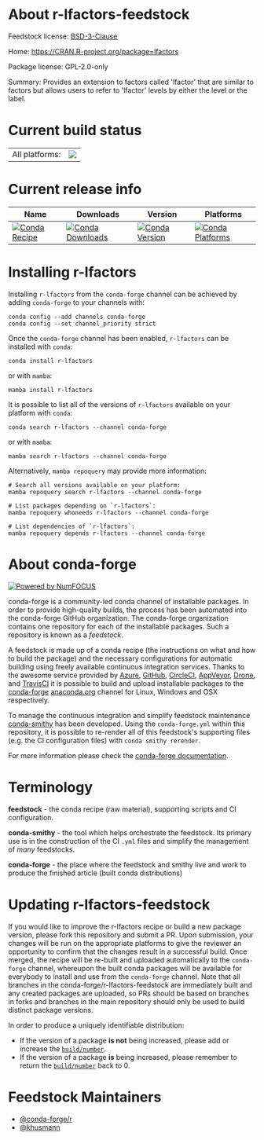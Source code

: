 About r-lfactors-feedstock
==========================

Feedstock license: [BSD-3-Clause](https://github.com/conda-forge/r-lfactors-feedstock/blob/main/LICENSE.txt)

Home: https://CRAN.R-project.org/package=lfactors

Package license: GPL-2.0-only

Summary: Provides an extension to factors called 'lfactor' that are similar to factors but allows users to refer to 'lfactor' levels by either the level or the label.

Current build status
====================


<table><tr><td>All platforms:</td>
    <td>
      <a href="https://dev.azure.com/conda-forge/feedstock-builds/_build/latest?definitionId=11047&branchName=main">
        <img src="https://dev.azure.com/conda-forge/feedstock-builds/_apis/build/status/r-lfactors-feedstock?branchName=main">
      </a>
    </td>
  </tr>
</table>

Current release info
====================

| Name | Downloads | Version | Platforms |
| --- | --- | --- | --- |
| [![Conda Recipe](https://img.shields.io/badge/recipe-r--lfactors-green.svg)](https://anaconda.org/conda-forge/r-lfactors) | [![Conda Downloads](https://img.shields.io/conda/dn/conda-forge/r-lfactors.svg)](https://anaconda.org/conda-forge/r-lfactors) | [![Conda Version](https://img.shields.io/conda/vn/conda-forge/r-lfactors.svg)](https://anaconda.org/conda-forge/r-lfactors) | [![Conda Platforms](https://img.shields.io/conda/pn/conda-forge/r-lfactors.svg)](https://anaconda.org/conda-forge/r-lfactors) |

Installing r-lfactors
=====================

Installing `r-lfactors` from the `conda-forge` channel can be achieved by adding `conda-forge` to your channels with:

```
conda config --add channels conda-forge
conda config --set channel_priority strict
```

Once the `conda-forge` channel has been enabled, `r-lfactors` can be installed with `conda`:

```
conda install r-lfactors
```

or with `mamba`:

```
mamba install r-lfactors
```

It is possible to list all of the versions of `r-lfactors` available on your platform with `conda`:

```
conda search r-lfactors --channel conda-forge
```

or with `mamba`:

```
mamba search r-lfactors --channel conda-forge
```

Alternatively, `mamba repoquery` may provide more information:

```
# Search all versions available on your platform:
mamba repoquery search r-lfactors --channel conda-forge

# List packages depending on `r-lfactors`:
mamba repoquery whoneeds r-lfactors --channel conda-forge

# List dependencies of `r-lfactors`:
mamba repoquery depends r-lfactors --channel conda-forge
```


About conda-forge
=================

[![Powered by
NumFOCUS](https://img.shields.io/badge/powered%20by-NumFOCUS-orange.svg?style=flat&colorA=E1523D&colorB=007D8A)](https://numfocus.org)

conda-forge is a community-led conda channel of installable packages.
In order to provide high-quality builds, the process has been automated into the
conda-forge GitHub organization. The conda-forge organization contains one repository
for each of the installable packages. Such a repository is known as a *feedstock*.

A feedstock is made up of a conda recipe (the instructions on what and how to build
the package) and the necessary configurations for automatic building using freely
available continuous integration services. Thanks to the awesome service provided by
[Azure](https://azure.microsoft.com/en-us/services/devops/), [GitHub](https://github.com/),
[CircleCI](https://circleci.com/), [AppVeyor](https://www.appveyor.com/),
[Drone](https://cloud.drone.io/welcome), and [TravisCI](https://travis-ci.com/)
it is possible to build and upload installable packages to the
[conda-forge](https://anaconda.org/conda-forge) [anaconda.org](https://anaconda.org/)
channel for Linux, Windows and OSX respectively.

To manage the continuous integration and simplify feedstock maintenance
[conda-smithy](https://github.com/conda-forge/conda-smithy) has been developed.
Using the ``conda-forge.yml`` within this repository, it is possible to re-render all of
this feedstock's supporting files (e.g. the CI configuration files) with ``conda smithy rerender``.

For more information please check the [conda-forge documentation](https://conda-forge.org/docs/).

Terminology
===========

**feedstock** - the conda recipe (raw material), supporting scripts and CI configuration.

**conda-smithy** - the tool which helps orchestrate the feedstock.
                   Its primary use is in the construction of the CI ``.yml`` files
                   and simplify the management of *many* feedstocks.

**conda-forge** - the place where the feedstock and smithy live and work to
                  produce the finished article (built conda distributions)


Updating r-lfactors-feedstock
=============================

If you would like to improve the r-lfactors recipe or build a new
package version, please fork this repository and submit a PR. Upon submission,
your changes will be run on the appropriate platforms to give the reviewer an
opportunity to confirm that the changes result in a successful build. Once
merged, the recipe will be re-built and uploaded automatically to the
`conda-forge` channel, whereupon the built conda packages will be available for
everybody to install and use from the `conda-forge` channel.
Note that all branches in the conda-forge/r-lfactors-feedstock are
immediately built and any created packages are uploaded, so PRs should be based
on branches in forks and branches in the main repository should only be used to
build distinct package versions.

In order to produce a uniquely identifiable distribution:
 * If the version of a package **is not** being increased, please add or increase
   the [``build/number``](https://docs.conda.io/projects/conda-build/en/latest/resources/define-metadata.html#build-number-and-string).
 * If the version of a package **is** being increased, please remember to return
   the [``build/number``](https://docs.conda.io/projects/conda-build/en/latest/resources/define-metadata.html#build-number-and-string)
   back to 0.

Feedstock Maintainers
=====================

* [@conda-forge/r](https://github.com/conda-forge/r/)
* [@khusmann](https://github.com/khusmann/)

